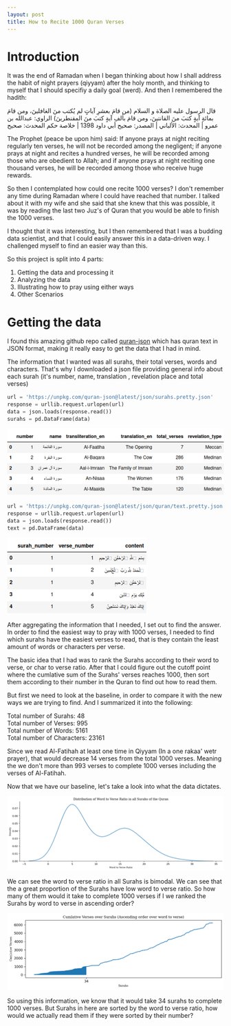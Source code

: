 ```yaml
---
layout: post
title: How to Recite 1000 Quran Verses
---
```


# Introduction

It was the end of Ramadan when I began thinking about how I shall address the habit of night prayers (qiyyam) after the holy month, and thinking to myself that I should specifiy a daily goal (werd). And then I remembered the hadith:

قال الرسول عليه الصلاة و السلام (من قامَ بعشرِ آياتٍ لم يُكتب منَ الغافلينَ، ومن قامَ بمائةِ آيةٍ كتبَ منَ القانتينَ، ومن قامَ بألفِ آيةٍ كتبَ منَ المقنطرينَ)  الراوي: عبدالله بن عمرو | المحدث: الألباني | المصدر: صحيح أبي داود 1398 | خلاصة حكم المحدث: صحيح

The Prophet (peace be upon him) said: If anyone prays at night reciting regularly ten verses, he will not be recorded among the negligent; if anyone prays at night and recites a hundred verses, he will be recorded among those who are obedient to Allah; and if anyone prays at night reciting one thousand verses, he will be recorded among those who receive huge rewards. 

So then I contemplated how could one recite 1000 verses? I don't remember any time during Ramadan where I could have reached that number. I talked about it with my wife and she said that she knew that this was possible, it was by reading the last two Juz's of Quran that you would be able to finish the 1000 verses.

I thought that it was interesting, but I then remembered that I was a budding data scientist, and that I could easily answer this in a data-driven way. I challenged myself to find an easier way than this.

So this project is split into 4 parts:
1. Getting the data and processing it
2. Analyzing the data
3. Illustrating how to pray using either ways
4. Other Scenarios

# Getting the data

I found this amazing github repo called [quran-json](https://github.com/risan/quran-json) which has quran text in JSON format, making it really easy to get the data that I had in mind.

The information that I wanted was all surahs, their total verses, words and characters. That's why I downloaded a json file providing general info about each surah (it's number, name, translation , revelation place and total verses)

```python
url = 'https://unpkg.com/quran-json@latest/json/surahs.pretty.json'
response = urllib.request.urlopen(url)
data = json.loads(response.read())
surahs = pd.DataFrame(data)
```
![an image alt text](../images/surahs.png "Surahs DataFrame")


```python
url = 'https://unpkg.com/quran-json@latest/json/quran/text.pretty.json'
response = urllib.request.urlopen(url)
data = json.loads(response.read())
text = pd.DataFrame(data)
```
![an image alt text](../images/text.png "Text DataFrame")

After aggregating the information that I needed, I set out to find the answer. In order to find the easiest way to pray with 1000 verses, I needed to find which surahs have the easiest verses to read, that is they contain the least amount of words or characters per verse.

The basic idea that I had was to rank the Surahs according to their word to verse, or char to verse ratio. After that I could figure out the cutoff point where the cumlative sum of the Surahs' verses reaches 1000, then sort them according to their number in the Quran to find out how to read them.

But first we need to look at the baseline, in order to compare it with the new ways we are trying to find. And I summarized it into the following:

Total number of Surahs: 48  
Total number of Verses: 995  
Total number of Words: 5161  
Total number of Characters: 23161  

Since we read Al-Fatihah at least one time in Qiyyam (In a one rakaa' wetr prayer), that would decrease 14 verses from the total 1000 verses. Meaning the we don't more than 993 verses to complete 1000 verses including the verses of Al-Fatihah.

Now that we have our baseline, let's take a look into what the data dictates.

![an image alt text](../images/word_to_verse.png "Word to Verse Distribution")


We can see the word to verse ratio in all Surahs is bimodal. We can see that the a great proportion of the Surahs have low word to verse ratio. So how many of them would it take to complete 1000 verses if I we ranked the Surahs by word to verse in ascending order?


![an image alt text](../images/cumlative_verses.png "Cumlative Verses")



So using this information, we know that it would take 34 surahs to complete 1000 verses. But Surahs in here are sorted by the word to verse ratio, how would we actually read them if they were sorted by their number?



